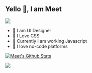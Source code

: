 ## Yello 👋, I am Meet
![](https://komarev.com/ghpvc/?username=mit-bhalodi)

- 👔 I am UI Designer
- 👞 I Love CSS
- 👑 Currently I am working Javascript
- 🦁 I love no-code platforms

[![Meet's Github Stats](https://github-readme-stats.vercel.app/api?username=mit-bhalodi)](https://github.com/anuraghazra/github-readme-stats)

![](https://img.shields.io/twitter/follow/mit_bhalodi11?style=social)
